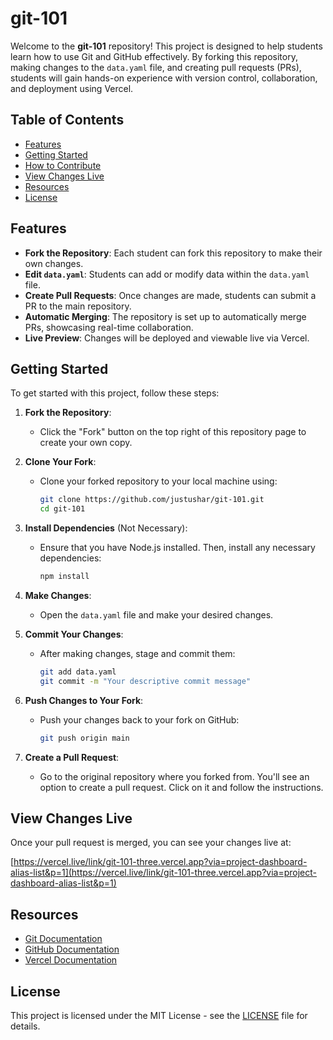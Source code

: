 
# git-101

Welcome to the **git-101** repository! This project is designed to help students learn how to use Git and GitHub effectively. By forking this repository, making changes to the `data.yaml` file, and creating pull requests (PRs), students will gain hands-on experience with version control, collaboration, and deployment using Vercel.

## Table of Contents

- [Features](#features)
- [Getting Started](#getting-started)
- [How to Contribute](#how-to-contribute)
- [View Changes Live](#view-changes-live)
- [Resources](#resources)
- [License](#license)

## Features

- **Fork the Repository**: Each student can fork this repository to make their own changes.
- **Edit `data.yaml`**: Students can add or modify data within the `data.yaml` file.
- **Create Pull Requests**: Once changes are made, students can submit a PR to the main repository.
- **Automatic Merging**: The repository is set up to automatically merge PRs, showcasing real-time collaboration.
- **Live Preview**: Changes will be deployed and viewable live via Vercel.

## Getting Started

To get started with this project, follow these steps:

1. **Fork the Repository**:
   - Click the "Fork" button on the top right of this repository page to create your own copy.

2. **Clone Your Fork**:
   - Clone your forked repository to your local machine using:
     ```bash
     git clone https://github.com/justushar/git-101.git
     cd git-101
     ```

3. **Install Dependencies** (Not Necessary):
   - Ensure that you have Node.js installed. Then, install any necessary dependencies:
     ```bash
     npm install
     ```

4. **Make Changes**:
   - Open the `data.yaml` file and make your desired changes.

5. **Commit Your Changes**:
   - After making changes, stage and commit them:
     ```bash
     git add data.yaml
     git commit -m "Your descriptive commit message"
     ```

6. **Push Changes to Your Fork**:
   - Push your changes back to your fork on GitHub:
     ```bash
     git push origin main
     ```

7. **Create a Pull Request**:
   - Go to the original repository where you forked from. You'll see an option to create a pull request. Click on it and follow the instructions.

## View Changes Live

Once your pull request is merged, you can see your changes live at:

[https://vercel.live/link/git-101-three.vercel.app?via=project-dashboard-alias-list&p=1](https://vercel.live/link/git-101-three.vercel.app?via=project-dashboard-alias-list&p=1)

## Resources

- [Git Documentation](https://git-scm.com/doc)
- [GitHub Documentation](https://docs.github.com/en)
- [Vercel Documentation](https://vercel.com/docs)

## License

This project is licensed under the MIT License - see the [LICENSE](LICENSE) file for details.
